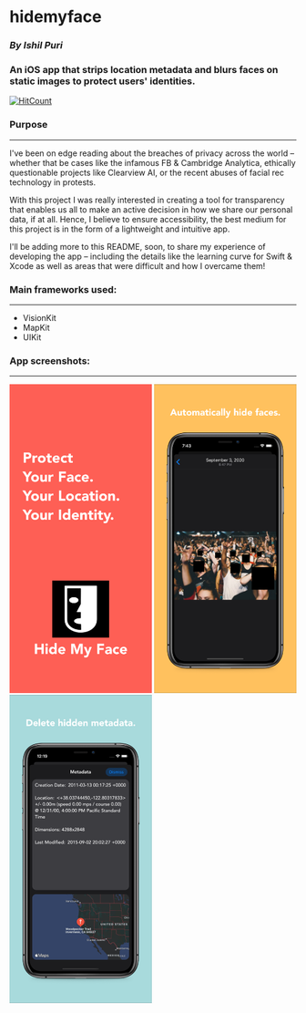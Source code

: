 # hidemyface
### *By Ishil Puri*


### An iOS app that strips location metadata and blurs faces on static images to protect users' identities.
[![HitCount](http://hits.dwyl.com/Ishil-Puri/hidemyface.svg)](http://hits.dwyl.com/Ishil-Puri/hidemyface)


### Purpose
---
I've been on edge reading about the breaches of privacy across the world – whether that be cases like the infamous FB & Cambridge Analytica, ethically questionable projects like Clearview AI, or the recent abuses of facial rec technology in protests.

With this project I was really interested in creating a tool for transparency that enables us all to make an active decision in how we share our personal data, if at all. Hence, I believe to ensure accessibility, the best medium for this project is in the form of a lightweight and intuitive app.

I'll be adding more to this README, soon, to share my experience of developing the app – including the details like the learning curve for Swift & Xcode as well as areas that were difficult and how I overcame them!

### Main frameworks used:
---
* VisionKit
* MapKit
* UIKit

### App screenshots:
---
<img src="https://github.com/Ishil-Puri/hidemyface/blob/master/app_screenshots/01-main.png" width="250"/>
<img src="https://github.com/Ishil-Puri/hidemyface/blob/master/app_screenshots/02-faces.png" width="250"/>
<img src="https://github.com/Ishil-Puri/hidemyface/blob/master/app_screenshots/03-metadata.png" width="250"/>
